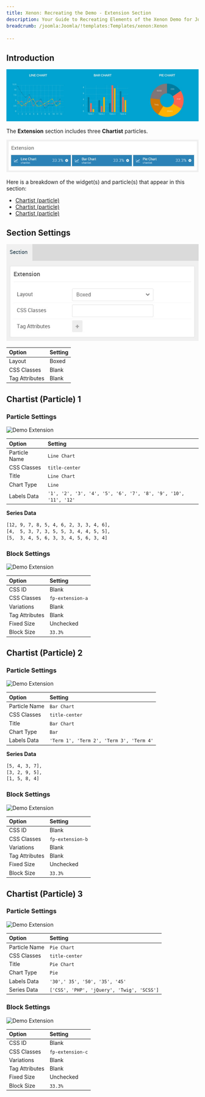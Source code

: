 ```yaml
---
title: Xenon: Recreating the Demo - Extension Section
description: Your Guide to Recreating Elements of the Xenon Demo for Joomla
breadcrumb: /joomla:Joomla/!templates:Templates/xenon:Xenon

---
```


## Introduction

![](assets/demo_9.jpeg)

The **Extension** section includes three **Chartist** particles.

![](assets/home_extension.jpeg)

Here is a breakdown of the widget(s) and particle(s) that appear in this section:

* [Chartist (particle)](#chartist-(particle)-1)
* [Chartist (particle)](#chartist-(particle)-2)
* [Chartist (particle)](#chartist-(particle)-3)

## Section Settings

![](assets/demo_extension_settings.jpeg)

| Option           | Setting     |
| :--------------- | :---------- |
| Layout           | Boxed       |
| CSS Classes      | Blank       |
| Tag Attributes   | Blank       |

## Chartist (Particle) 1

### Particle Settings

![Demo Extension](demo_extension_1.jpeg)

| Option        | Setting                                                         |
| :-----        | :-----                                                          |
| Particle Name | `Line Chart`                                                      |
| CSS Classes   | `title-center`                                                  |
| Title         | `Line Chart`                                                    |
| Chart Type    | `Line`                                                          |
| Labels Data   | `'1', '2', '3', '4', '5', '6', '7', '8', '9', '10', '11', '12'` |

**Series Data**

~~~ .txt
[12, 9, 7, 8, 5, 4, 6, 2, 3, 3, 4, 6],
[4,  5, 3, 7, 3, 5, 5, 3, 4, 4, 5, 5],
[5,  3, 4, 5, 6, 3, 3, 4, 5, 6, 3, 4]
~~~

### Block Settings

![Demo Extension](demo_extension_2.jpeg)

| Option         | Setting          |
| :-----         | :-----           |
| CSS ID         | Blank            |
| CSS Classes    | `fp-extension-a` |
| Variations     | Blank            |
| Tag Attributes | Blank            |
| Fixed Size     | Unchecked        |
| Block Size     | `33.3%`          |

## Chartist (Particle) 2

### Particle Settings

![Demo Extension](demo_extension_3.jpeg)

| Option        | Setting                                  |
| :-----        | :-----                                   |
| Particle Name | `Bar Chart`                               |
| CSS Classes   | `title-center`                           |
| Title         | `Bar Chart`                              |
| Chart Type    | `Bar`                                    |
| Labels Data   | `'Term 1', 'Term 2', 'Term 3', 'Term 4'` |

**Series Data**

~~~ .txt
[5, 4, 3, 7],
[3, 2, 9, 5],
[1, 5, 8, 4]
~~~

### Block Settings

![Demo Extension](demo_extension_4.jpeg)

| Option         | Setting          |
| :-----         | :-----           |
| CSS ID         | Blank            |
| CSS Classes    | `fp-extension-b` |
| Variations     | Blank            |
| Tag Attributes | Blank            |
| Fixed Size     | Unchecked        |
| Block Size     | `33.3%`          |


## Chartist (Particle) 3

### Particle Settings

![Demo Extension](demo_extension_5.jpeg)

| Option        | Setting                                    |
| :-----        | :-----                                     |
| Particle Name | `Pie Chart`                                 |
| CSS Classes   | `title-center`                             |
| Title         | `Pie Chart`                                |
| Chart Type    | `Pie`                                      |
| Labels Data   | `'30',' 35', '50', '35', '45'`             |
| Series Data   | `['CSS', 'PHP', 'jQuery', 'Twig', 'SCSS']` |

### Block Settings

![Demo Extension](demo_extension_6.jpeg)

| Option         | Setting          |
| :-----         | :-----           |
| CSS ID         | Blank            |
| CSS Classes    | `fp-extension-c` |
| Variations     | Blank            |
| Tag Attributes | Blank            |
| Fixed Size     | Unchecked        |
| Block Size     | `33.3%`          |